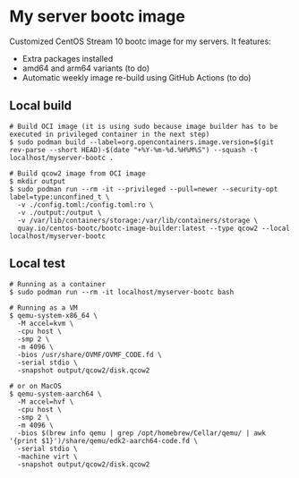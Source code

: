 # My server bootc image

Customized CentOS Stream 10 bootc image for my servers. It features:

- Extra packages installed
- amd64 and arm64 variants (to do)
- Automatic weekly image re-build using GitHub Actions (to do)

## Local build

    # Build OCI image (it is using sudo because image builder has to be executed in privileged container in the next step)
    $ sudo podman build --label=org.opencontainers.image.version=$(git rev-parse --short HEAD)-$(date "+%Y-%m-%d.%H%M%S") --squash -t localhost/myserver-bootc .

    # Build qcow2 image from OCI image
    $ mkdir output
    $ sudo podman run --rm -it --privileged --pull=newer --security-opt label=type:unconfined_t \
      -v ./config.toml:/config.toml:ro \
      -v ./output:/output \
      -v /var/lib/containers/storage:/var/lib/containers/storage \
      quay.io/centos-bootc/bootc-image-builder:latest --type qcow2 --local localhost/myserver-bootc

## Local test

    # Running as a container
    $ sudo podman run --rm -it localhost/myserver-bootc bash

    # Running as a VM
    $ qemu-system-x86_64 \
      -M accel=kvm \
      -cpu host \
      -smp 2 \
      -m 4096 \
      -bios /usr/share/OVMF/OVMF_CODE.fd \
      -serial stdio \
      -snapshot output/qcow2/disk.qcow2

    # or on MacOS
    $ qemu-system-aarch64 \
      -M accel=hvf \
      -cpu host \
      -smp 2 \
      -m 4096 \
      -bios $(brew info qemu | grep /opt/homebrew/Cellar/qemu/ | awk '{print $1}')/share/qemu/edk2-aarch64-code.fd \
      -serial stdio \
      -machine virt \
      -snapshot output/qcow2/disk.qcow2
